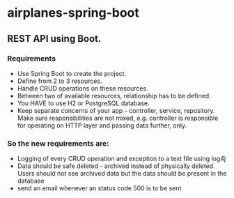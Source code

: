# airplanes-spring-boot

## REST API using Boot.

### Requirements
  - Use Spring Boot to create the project.
  - Define from 2 to 3 resources.
  - Handle CRUD operations on these resources.
  - Between two of available resources, relationship has to be defined.
  - You HAVE to use H2 or PostgreSQL database.
  - Keep separate concerns of your app - controller, service, repository. Make sure responsibilities are not mixed, e.g. controller is responsible for operating on HTTP layer and passing data further, only.
  
### So the new requirements are:

  - Logging of every CRUD operation and exception to a text file using log4j
  - Data should be safe deleted - archived instead of physically deleted. Users should not see archived data but the data should be present in the database
  - send an email whenever an status code 500 is to be sent
